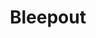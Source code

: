 ---
layout: project
bannerFullUrl: https://c2.staticflickr.com/6/5630/23433722450_98aa52b54f_h.jpg
bannerUrl: https://c2.staticflickr.com/6/5774/23433718020_babfcf67da_o.jpg
blogCategories: []
created: '2015-12-13T20:36:32.000Z'
description:
  renderOptions: 
  data: "<p>Bleepout was an interactive dome-projected game based on Atari's Breakout,
    made in association with <a href=\"http://www.videobleep.tv\" target=\"_blank\">VideoBleep</a>.
    It was featured at Boston's 2015 Figment First Night.</p>\r\n<p>The game is projected
    on the surface of a 30 foot geodesic dome, from 3 projectors mounted on towers
    surrounding the dome.</p> \r\n<p>Users connect to a local wireless network using
    smartphones. Once connected, they enter the dome and use any modern mobile browser
    to control a virtual game paddle by pointing their phone at the dome. Multiple
    users play simultaneously, bouncing balls off of their paddles to hit and destroy
    bricks. Various game modifiers appear when destroying certain bricks to add features
    such as changing paddle size and speed, or causing balls to strike through bricks
    instead of bouncing off of them.</p>\r\n<p>The game engine and rendering system
    is written in C++, using <a href=\"http://openframeworks.cc/\" target=\"_blank\">openFrameworks</a>.
    The code is available on <a href=\"https://github.com/VideoBleep/bleepout\" target=\"_blank\">github</a>.\r\nThe
    control system is written in JavaScript on <a href=\"https://nodejs.org/\" target=\"_blank\">node.js</a>,
    using on the <a href=\"https://github.com/VideoBleep/sway\" target=\"_blank\">Sway</a>
    server.</p>"
  dataType: html
flickrSetId: '72157660037883313'
githubRepo: VideoBleep/bleepout
key: bleepout
navItems:
- url: https://github.com/VideoBleep/bleepout
  text: github
  external: true
summary:
  renderOptions: 
  data: "<p>Bleepout was an interactive dome-projected game based on Atari's Breakout</p>"
  dataType: html
title: Bleepout
updated: '2015-12-13T20:36:32.000Z'
vimeoAlbumId: ''
---